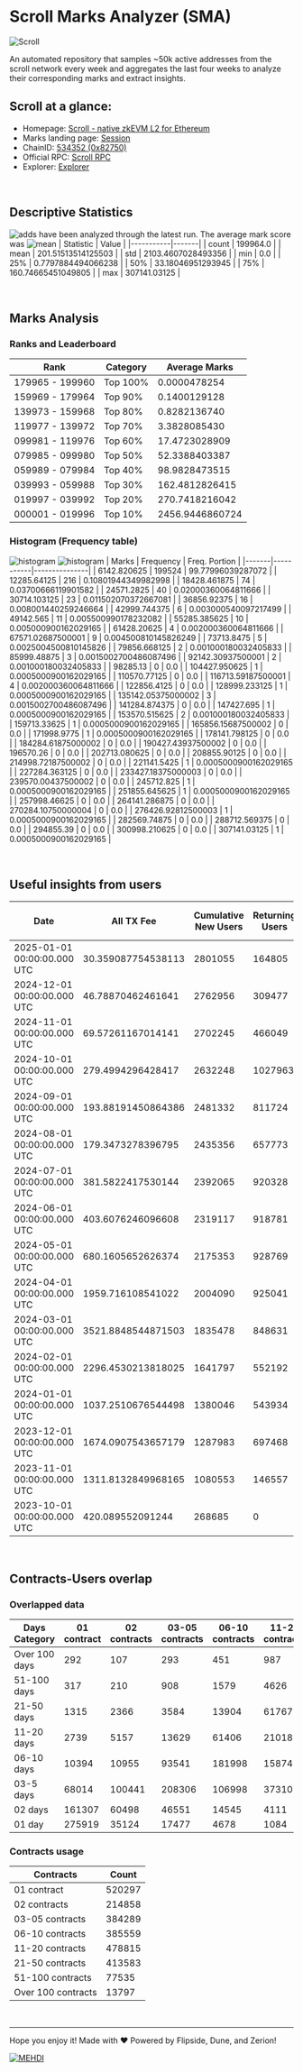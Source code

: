 # Scroll Marks Analyzer (SMA)

![Scroll](https://chain-icons.s3.amazonaws.com/scroll.png)

An automated repository that samples ~50k active addresses from the scroll network every week and aggregates the last four weeks to analyze their corresponding marks and extract insights.

## Scroll at a glance:

* Homepage: [Scroll - native zkEVM L2 for Ethereum](https://scroll.io/)
* Marks landing page: [Session](https://scroll.io/sessions)
* ChainID: [534352 (0x82750)](https://chainlist.org/?search=scroll)
* Official RPC: [Scroll RPC](https://rpc.scroll.io)
* Explorer: [Explorer](https://scrollscan.com)

<br>

## Descriptive Statistics
![adds](https://img.shields.io/badge/199964-addresses-yellow) have been analyzed through the latest run.
The average mark score was ![mean](https://img.shields.io/badge/~-201-yellow)
| Statistic | Value |
|-----------|-------|
| count | 199964.0 |
| mean | 201.51513514125503 |
| std | 2103.4607028493356 |
| min | 0.0 |
| 25% | 0.7797884494066238 |
| 50% | 33.18046951293945 |
| 75% | 160.74665451049805 |
| max | 307141.03125 |


<br>

## Marks Analysis
### Ranks and Leaderboard
| Rank | Category | Average Marks |
|------|----------|---------------|
| 179965 - 199960 | Top 100% | 0.0000478254 |
| 159969 - 179964 | Top 90% | 0.1400129128 |
| 139973 - 159968 | Top 80% | 0.8282136740 |
| 119977 - 139972 | Top 70% | 3.3828085430 |
| 099981 - 119976 | Top 60% | 17.4723028909 |
| 079985 - 099980 | Top 50% | 52.3388403387 |
| 059989 - 079984 | Top 40% | 98.9828473515 |
| 039993 - 059988 | Top 30% | 162.4812826415 |
| 019997 - 039992 | Top 20% | 270.7418216042 |
| 000001 - 019996 | Top 10% | 2456.9446860724 |


### Histogram (Frequency table)
![histogram](./assets/Histogram.jpeg)
![histogram](./assets/Box.jpeg)
| Marks | Frequency | Freq. Portion |
|-------|-----------|---------------|
| 6142.820625 | 199524 | 99.77996039287072 |
| 12285.64125 | 216 | 0.10801944349982998 |
| 18428.461875 | 74 | 0.03700666119901582 |
| 24571.2825 | 40 | 0.02000360064811666 |
| 30714.103125 | 23 | 0.011502070372667081 |
| 36856.92375 | 16 | 0.008001440259246664 |
| 42999.744375 | 6 | 0.003000540097217499 |
| 49142.565 | 11 | 0.005500990178232082 |
| 55285.385625 | 10 | 0.005000900162029165 |
| 61428.20625 | 4 | 0.002000360064811666 |
| 67571.02687500001 | 9 | 0.004500810145826249 |
| 73713.8475 | 5 | 0.0025004500810145826 |
| 79856.668125 | 2 | 0.001000180032405833 |
| 85999.48875 | 3 | 0.0015002700486087496 |
| 92142.30937500001 | 2 | 0.001000180032405833 |
| 98285.13 | 0 | 0.0 |
| 104427.950625 | 1 | 0.0005000900162029165 |
| 110570.77125 | 0 | 0.0 |
| 116713.59187500001 | 4 | 0.002000360064811666 |
| 122856.4125 | 0 | 0.0 |
| 128999.233125 | 1 | 0.0005000900162029165 |
| 135142.05375000002 | 3 | 0.0015002700486087496 |
| 141284.874375 | 0 | 0.0 |
| 147427.695 | 1 | 0.0005000900162029165 |
| 153570.515625 | 2 | 0.001000180032405833 |
| 159713.33625 | 1 | 0.0005000900162029165 |
| 165856.15687500002 | 0 | 0.0 |
| 171998.9775 | 1 | 0.0005000900162029165 |
| 178141.798125 | 0 | 0.0 |
| 184284.61875000002 | 0 | 0.0 |
| 190427.43937500002 | 0 | 0.0 |
| 196570.26 | 0 | 0.0 |
| 202713.080625 | 0 | 0.0 |
| 208855.90125 | 0 | 0.0 |
| 214998.72187500002 | 0 | 0.0 |
| 221141.5425 | 1 | 0.0005000900162029165 |
| 227284.363125 | 0 | 0.0 |
| 233427.18375000003 | 0 | 0.0 |
| 239570.00437500002 | 0 | 0.0 |
| 245712.825 | 1 | 0.0005000900162029165 |
| 251855.645625 | 1 | 0.0005000900162029165 |
| 257998.46625 | 0 | 0.0 |
| 264141.286875 | 0 | 0.0 |
| 270284.10750000004 | 0 | 0.0 |
| 276426.92812500003 | 1 | 0.0005000900162029165 |
| 282569.74875 | 0 | 0.0 |
| 288712.569375 | 0 | 0.0 |
| 294855.39 | 0 | 0.0 |
| 300998.210625 | 0 | 0.0 |
| 307141.03125 | 1 | 0.0005000900162029165 |


<br>

## Useful insights from users
| Date | All TX Fee | Cumulative New Users | Returning Users | Total Active Users | Total New Users | TXs |
|------|------------|----------------------|-----------------|--------------------|-----------------|-----|
| 2025-01-01 00:00:00.000 UTC | 30.359087754538113 | 2801055 | 164805 | 202904 | 38099 | 1307369 |
| 2024-12-01 00:00:00.000 UTC | 46.78870462461641 | 2762956 | 309477 | 370188 | 60711 | 2290091 |
| 2024-11-01 00:00:00.000 UTC | 69.57261167014141 | 2702245 | 466049 | 536046 | 69997 | 3006383 |
| 2024-10-01 00:00:00.000 UTC | 279.4994296428417 | 2632248 | 1027963 | 1178879 | 150916 | 13238685 |
| 2024-09-01 00:00:00.000 UTC | 193.88191450864386 | 2481332 | 811724 | 857700 | 45976 | 8778952 |
| 2024-08-01 00:00:00.000 UTC | 179.3473278396795 | 2435356 | 657773 | 701064 | 43291 | 8644875 |
| 2024-07-01 00:00:00.000 UTC | 381.5822417530144 | 2392065 | 920328 | 993276 | 72948 | 10253423 |
| 2024-06-01 00:00:00.000 UTC | 403.6076246096608 | 2319117 | 918781 | 1062545 | 143764 | 9628384 |
| 2024-05-01 00:00:00.000 UTC | 680.1605652626374 | 2175353 | 928769 | 1100032 | 171263 | 10995938 |
| 2024-04-01 00:00:00.000 UTC | 1959.716108541022 | 2004090 | 925041 | 1093653 | 168612 | 8821687 |
| 2024-03-01 00:00:00.000 UTC | 3521.8848544871503 | 1835478 | 848631 | 1042312 | 193681 | 10061465 |
| 2024-02-01 00:00:00.000 UTC | 2296.4530213818025 | 1641797 | 552192 | 813943 | 261751 | 7176974 |
| 2024-01-01 00:00:00.000 UTC | 1037.2510676544498 | 1380046 | 543934 | 635997 | 92063 | 4857519 |
| 2023-12-01 00:00:00.000 UTC | 1674.0907543657179 | 1287983 | 697468 | 904898 | 207430 | 4337003 |
| 2023-11-01 00:00:00.000 UTC | 1311.8132849968165 | 1080553 | 146557 | 958425 | 811868 | 4189842 |
| 2023-10-01 00:00:00.000 UTC | 420.089552091244 | 268685 | 0 | 268685 | 268685 | 1798417 |


<br>

## Contracts-Users overlap

### Overlapped data
| Days Category | 01 contract | 02 contracts | 03-05 contracts | 06-10 contracts | 11-20 contracts | 21-50 contracts | 51-100 contracts | Over 100 contracts | Sum   |
|---------------|-------------|--------------|-----------------|-----------------|-----------------|-----------------|------------------|--------------------|-------|
| Over 100 days | 292 | 107 | 293 | 451 | 987 | 3601 | 7110 | 6413 | 19254 |
| 51-100 days | 317 | 210 | 908 | 1579 | 4626 | 14943 | 19855 | 5002 | 47440 |
| 21-50 days | 1315 | 2366 | 3584 | 13904 | 61767 | 150329 | 38861 | 2201 | 274327 |
| 11-20 days | 2739 | 5157 | 13629 | 61406 | 210189 | 189299 | 10153 | 153 | 492725 |
| 06-10 days | 10394 | 10955 | 93541 | 181998 | 158741 | 48232 | 1385 | 15 | 505261 |
| 03-5 days | 68014 | 100441 | 208306 | 106998 | 37310 | 6446 | 148 | 0 | 527663 |
| 02 days | 161307 | 60498 | 46551 | 14545 | 4111 | 495 | 14 | 0 | 287521 |
| 01 day | 275919 | 35124 | 17477 | 4678 | 1084 | 238 | 9 | 13 | 334542 |

### Contracts usage
| Contracts          | Count   |
|--------------------|---------|
| 01 contract | 520297 |
| 02 contracts | 214858 |
| 03-05 contracts | 384289 |
| 06-10 contracts | 385559 |
| 11-20 contracts | 478815 |
| 21-50 contracts | 413583 |
| 51-100 contracts | 77535 |
| Over 100 contracts | 13797 |


<br>

---
Hope you enjoy it!
Made with ❤️ Powered by Flipside, Dune, and Zerion!

[![MEHDI](https://img.shields.io/badge/M%CE%9EHDI-Zerion-darkblue)](https://flipsidecrypto.xyz/efer/)